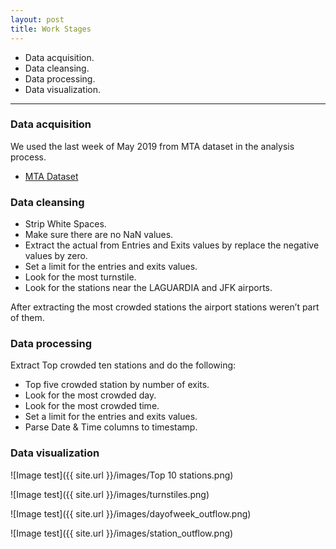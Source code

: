 ```yaml
---
layout: post
title: Work Stages
---
```


* Data acquisition.
* Data cleansing.
* Data processing.
* Data visualization.

-----

### Data acquisition

We used the last week of May 2019 from MTA dataset in the analysis process.

* [MTA Dataset](http://web.mta.info/developers/turnstile.html)


### Data cleansing

* Strip White Spaces.
* Make sure there are no NaN values.
* Extract the actual from Entries and Exits values by replace the negative values by zero.
* Set a limit for the entries and exits values.
* Look for the most turnstile.
* Look for the stations near the LAGUARDIA and JFK airports.

After extracting the most crowded stations the airport stations weren’t part of them.

### Data processing

Extract Top crowded ten stations and do the following:

* Top five crowded station by number of exits.
* Look for the most crowded day.
* Look for the most crowded time.
* Set a limit for the entries and exits values.
* Parse Date & Time columns to timestamp.

### Data visualization

![Image test]({{ site.url }}/images/Top 10 stations.png)

![Image test]({{ site.url }}/images/turnstiles.png)

![Image test]({{ site.url }}/images/dayofweek_outflow.png)

![Image test]({{ site.url }}/images/station_outflow.png)
















